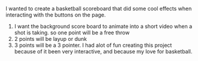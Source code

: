 I wanted to create a basketball scoreboard that did some cool effects when interacting with the buttons on the page.
1. I want the background score board to animate into a short video when a shot is taking.
 so one point will be a free throw
 2. 2 points will be layup or dunk
 3. 3 points will be a 3 pointer.
I had alot of fun creating this project because of it been very interactive, and because my love for basketball.
